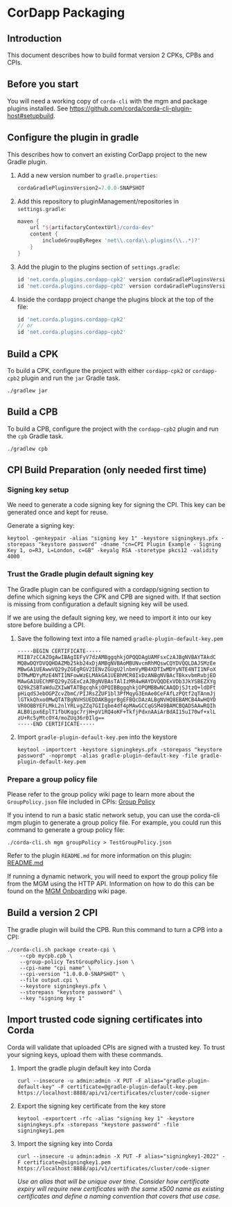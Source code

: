 # CorDapp Packaging

## Introduction

This document describes how to build format version 2 CPKs, CPBs and CPIs.

## Before you start

You will need a working copy of `corda-cli` with the mgm and package plugins installed. See https://github.com/corda/corda-cli-plugin-host#setupbuild.

## Configure the plugin in gradle

This describes how to convert an existing CorDapp project to the new Gradle plugin.
 
1. Add a new version number to `gradle.properties`:
    ```groovy
    cordaGradlePluginsVersion2=7.0.0-SNAPSHOT
    ```
1. Add this repository to pluginManagement/repositories in `settings.gradle`:
    ```groovy
    maven {
        url "${artifactoryContextUrl}/corda-dev"
        content {
            includeGroupByRegex 'net\\.corda\\.plugins(\\..*)?'
        }
    }
    ```
1. Add the plugin to the plugins section of `settings.gradle`:
    ```groovy
    id 'net.corda.plugins.cordapp-cpk2' version cordaGradlePluginsVersion2
    id 'net.corda.plugins.cordapp-cpb2' version cordaGradlePluginsVersion2
    ```
1. Inside the cordapp project change the plugins block at the top of the file:
    ```groovy
    id 'net.corda.plugins.cordapp-cpk2'
    // or
    id 'net.corda.plugins.cordapp-cpb2'
    ```

## Build a CPK

To build a CPK, configure the project with either `cordapp-cpk2` or `cordapp-cpb2` plugin and run the `jar` Gradle task.

```shell
./gradlew jar
```

## Build a CPB

To build a CPB, configure the project with the `cordapp-cpb2` plugin and run the `cpb` Gradle task.

```shell
./gradlew cpb
```

## CPI Build Preparation (only needed first time)

### Signing key setup

We need to generate a code signing key for signing the CPI. This key can be generated once and kept for reuse.
 
Generate a signing key:
```shell
keytool -genkeypair -alias "signing key 1" -keystore signingkeys.pfx -storepass "keystore password" -dname "cn=CPI Plugin Example - Signing Key 1, o=R3, L=London, c=GB" -keyalg RSA -storetype pkcs12 -validity 4000
```

### Trust the Gradle plugin default signing key

The Gradle plugin can be configured with a cordapp/signing section to define which signing keys the CPK and CPB are signed with. If that section is missing from configuration a default signing key will be used.

If we are using the default signing key, we need to import it into our key store before building a CPI.

1. Save the following text into a file named `gradle-plugin-default-key.pem`
    ```text
    -----BEGIN CERTIFICATE-----
    MIIB7zCCAZOgAwIBAgIEFyV7dzAMBggqhkjOPQQDAgUAMFsxCzAJBgNVBAYTAkdC
    MQ8wDQYDVQQHDAZMb25kb24xDjAMBgNVBAoMBUNvcmRhMQswCQYDVQQLDAJSMzEe
    MBwGA1UEAwwVQ29yZGEgRGV2IENvZGUgU2lnbmVyMB4XDTIwMDYyNTE4NTI1NFoX
    DTMwMDYyMzE4NTI1NFowWzELMAkGA1UEBhMCR0IxDzANBgNVBAcTBkxvbmRvbjEO
    MAwGA1UEChMFQ29yZGExCzAJBgNVBAsTAlIzMR4wHAYDVQQDExVDb3JkYSBEZXYg
    Q29kZSBTaWduZXIwWTATBgcqhkjOPQIBBggqhkjOPQMBBwNCAAQDjSJtzQ+ldDFt
    pHiqdSJebOGPZcvZbmC/PIJRsZZUF1bl3PfMqyG3EmAe0CeFAfLzPQtf2qTAnmJj
    lGTkkQhxo0MwQTATBgNVHSUEDDAKBggrBgEFBQcDAzALBgNVHQ8EBAMCB4AwHQYD
    VR0OBBYEFLMkL2nlYRLvgZZq7GIIqbe4df4pMAwGCCqGSM49BAMCBQADSAAwRQIh
    ALB0ipx6EplT1fbUKqgc7rjH+pV1RQ4oKF+TkfjPdxnAAiArBdAI15uI70wf+xlL
    zU+Rc5yMtcOY4/moZUq36r0Ilg==
    -----END CERTIFICATE-----
    ```
1. Import `gradle-plugin-default-key.pem` into the keystore
    ```shell
    keytool -importcert -keystore signingkeys.pfx -storepass "keystore password" -noprompt -alias gradle-plugin-default-key -file gradle-plugin-default-key.pem
    ```

### Prepare a group policy file

Please refer to the group policy wiki page to learn more about the `GroupPolicy.json` file included in CPIs: [Group Policy](../wiki/Group-Policy)

If you intend to run a basic static network setup, you can use the corda-cli mgm plugin to generate a group policy file. For example, you could run this command to generate a group policy file:
```shell
./corda-cli.sh mgm groupPolicy > TestGroupPolicy.json
```
Refer to the plugin `README.md` for more information on this plugin: [README.md](https://github.com/corda/corda-runtime-os/blob/release/os/5.0/tools/plugins/mgm/README.md)

If running a dynamic network, you will need to export the group policy file from the MGM using the HTTP API. Information on how to do this can be found on the [MGM Onboarding](../wiki/MGM-Onboarding#export-group-policy-for-group) wiki page.

 
## Build a version 2 CPI
 
The gradle plugin will build the CPB. Run this command to turn a CPB into a CPI:
```shell
./corda-cli.sh package create-cpi \
    --cpb mycpb.cpb \
    --group-policy TestGroupPolicy.json \
    --cpi-name "cpi name" \
    --cpi-version "1.0.0.0-SNAPSHOT" \
    --file output.cpi \
    --keystore signingkeys.pfx \
    --storepass "keystore password" \
    --key "signing key 1"
```

## Import trusted code signing certificates into Corda

Corda will validate that uploaded CPIs are signed with a trusted key. To trust your signing keys, upload them with these commands.

1. Import the gradle plugin default key into Corda
    ```shell
    curl --insecure -u admin:admin -X PUT -F alias="gradle-plugin-default-key" -F certificate=@gradle-plugin-default-key.pem https://localhost:8888/api/v1/certificates/cluster/code-signer
    ```
1. Export the signing key certificate from the key store
    ```shell
    keytool -exportcert -rfc -alias "signing key 1" -keystore signingkeys.pfx -storepass "keystore password" -file signingkey1.pem
    ```
1. Import the signing key into Corda
    ```shell
    curl --insecure -u admin:admin -X PUT -F alias="signingkey1-2022" -F certificate=@signingkey1.pem https://localhost:8888/api/v1/certificates/cluster/code-signer
    ```
    _Use an alias that will be unique over time. Consider how certificate expiry will require new certificates with the same x500 name as existing certificates and define a naming convention that covers that use case._
